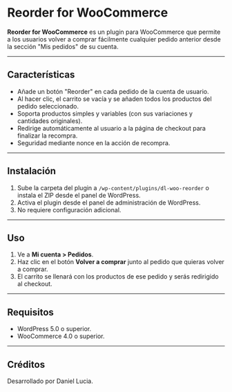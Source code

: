 # Reorder for WooCommerce

**Reorder for WooCommerce** es un plugin para WooCommerce que permite a los usuarios volver a comprar fácilmente cualquier pedido anterior desde la sección "Mis pedidos" de su cuenta.

---

## Características

- Añade un botón "Reorder" en cada pedido de la cuenta de usuario.
- Al hacer clic, el carrito se vacía y se añaden todos los productos del pedido seleccionado.
- Soporta productos simples y variables (con sus variaciones y cantidades originales).
- Redirige automáticamente al usuario a la página de checkout para finalizar la recompra.
- Seguridad mediante nonce en la acción de recompra.

---

## Instalación

1. Sube la carpeta del plugin a `/wp-content/plugins/dl-woo-reorder` o instala el ZIP desde el panel de WordPress.
2. Activa el plugin desde el panel de administración de WordPress.
3. No requiere configuración adicional.

---

## Uso

1. Ve a **Mi cuenta > Pedidos**.
2. Haz clic en el botón **Volver a comprar** junto al pedido que quieras volver a comprar.
3. El carrito se llenará con los productos de ese pedido y serás redirigido al checkout.

---

## Requisitos

- WordPress 5.0 o superior.
- WooCommerce 4.0 o superior.

---

## Créditos

Desarrollado por Daniel Lucia.
